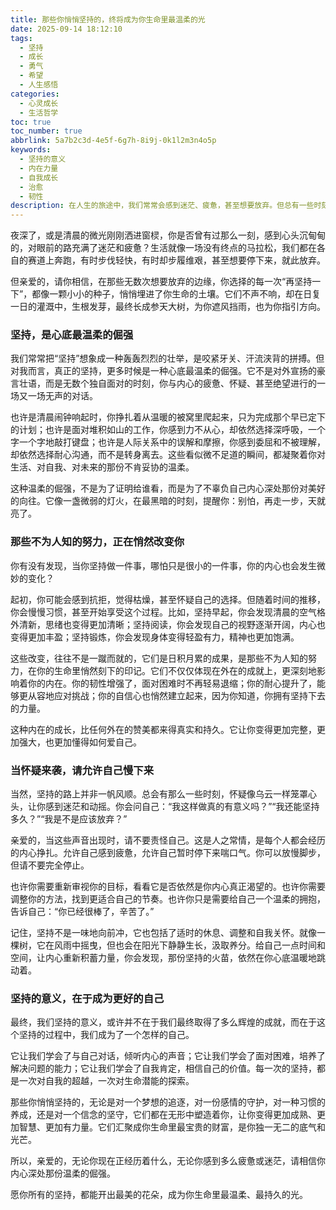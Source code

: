 ```yaml
---
title: 那些你悄悄坚持的，终将成为你生命里最温柔的光
date: 2025-09-14 18:12:10
tags:
  - 坚持
  - 成长
  - 勇气
  - 希望
  - 人生感悟
categories:
  - 心灵成长
  - 生活哲学
toc: true
toc_number: true
abbrlink: 5a7b2c3d-4e5f-6g7h-8i9j-0k1l2m3n4o5p
keywords:
  - 坚持的意义
  - 内在力量
  - 自我成长
  - 治愈
  - 韧性
description: 在人生的旅途中，我们常常会感到迷茫、疲惫，甚至想要放弃。但总有一些时刻，我们选择默默坚持，那些不为人知的努力，那些在心底悄然生长的力量，最终会汇聚成一道温柔的光，照亮我们前行的路。这篇文章，想与你一同感受坚持的温度，探寻它如何滋养我们的内心，成为我们生命中最宝贵的财富。
---
```


夜深了，或是清晨的微光刚刚洒进窗棂，你是否曾有过那么一刻，感到心头沉甸甸的，对眼前的路充满了迷茫和疲惫？生活就像一场没有终点的马拉松，我们都在各自的赛道上奔跑，有时步伐轻快，有时却步履维艰，甚至想要停下来，就此放弃。

但亲爱的，请你相信，在那些无数次想要放弃的边缘，你选择的每一次“再坚持一下”，都像一颗小小的种子，悄悄埋进了你生命的土壤。它们不声不响，却在日复一日的灌溉中，生根发芽，最终长成参天大树，为你遮风挡雨，也为你指引方向。

### 坚持，是心底最温柔的倔强

我们常常把“坚持”想象成一种轰轰烈烈的壮举，是咬紧牙关、汗流浃背的拼搏。但对我而言，真正的坚持，更多时候是一种心底最温柔的倔强。它不是对外宣扬的豪言壮语，而是无数个独自面对的时刻，你与内心的疲惫、怀疑、甚至绝望进行的一场又一场无声的对话。

也许是清晨闹钟响起时，你挣扎着从温暖的被窝里爬起来，只为完成那个早已定下的计划；也许是面对堆积如山的工作，你感到力不从心，却依然选择深呼吸，一个字一个字地敲打键盘；也许是人际关系中的误解和摩擦，你感到委屈和不被理解，却依然选择耐心沟通，而不是转身离去。这些看似微不足道的瞬间，都凝聚着你对生活、对自我、对未来的那份不肯妥协的温柔。

这种温柔的倔强，不是为了证明给谁看，而是为了不辜负自己内心深处那份对美好的向往。它像一盏微弱的灯火，在最黑暗的时刻，提醒你：别怕，再走一步，天就亮了。

### 那些不为人知的努力，正在悄然改变你

你有没有发现，当你坚持做一件事，哪怕只是很小的一件事，你的内心也会发生微妙的变化？

起初，你可能会感到抗拒，觉得枯燥，甚至怀疑自己的选择。但随着时间的推移，你会慢慢习惯，甚至开始享受这个过程。比如，坚持早起，你会发现清晨的空气格外清新，思绪也变得更加清晰；坚持阅读，你会发现自己的视野逐渐开阔，内心也变得更加丰盈；坚持锻炼，你会发现身体变得轻盈有力，精神也更加饱满。

这些改变，往往不是一蹴而就的，它们是日积月累的成果，是那些不为人知的努力，在你的生命里悄然刻下的印记。它们不仅仅体现在外在的成就上，更深刻地影响着你的内在。你的韧性增强了，面对困难时不再轻易退缩；你的耐心提升了，能够更从容地应对挑战；你的自信心也悄然建立起来，因为你知道，你拥有坚持下去的力量。

这种内在的成长，比任何外在的赞美都来得真实和持久。它让你变得更加完整，更加强大，也更加懂得如何爱自己。

### 当怀疑来袭，请允许自己慢下来

当然，坚持的路上并非一帆风顺。总会有那么一些时刻，怀疑像乌云一样笼罩心头，让你感到迷茫和动摇。你会问自己：“我这样做真的有意义吗？”“我还能坚持多久？”“我是不是应该放弃？”

亲爱的，当这些声音出现时，请不要责怪自己。这是人之常情，是每个人都会经历的内心挣扎。允许自己感到疲惫，允许自己暂时停下来喘口气。你可以放慢脚步，但请不要完全停止。

也许你需要重新审视你的目标，看看它是否依然是你内心真正渴望的。也许你需要调整你的方法，找到更适合自己的节奏。也许你只是需要给自己一个温柔的拥抱，告诉自己：“你已经很棒了，辛苦了。”

记住，坚持不是一味地向前冲，它也包括了适时的休息、调整和自我关怀。就像一棵树，它在风雨中摇曳，但也会在阳光下静静生长，汲取养分。给自己一点时间和空间，让内心重新积蓄力量，你会发现，那份坚持的火苗，依然在你心底温暖地跳动着。

### 坚持的意义，在于成为更好的自己

最终，我们坚持的意义，或许并不在于我们最终取得了多么辉煌的成就，而在于这个坚持的过程中，我们成为了一个怎样的自己。

它让我们学会了与自己对话，倾听内心的声音；它让我们学会了面对困难，培养了解决问题的能力；它让我们学会了自我肯定，相信自己的价值。每一次的坚持，都是一次对自我的超越，一次对生命潜能的探索。

那些你悄悄坚持的，无论是对一个梦想的追逐，对一份感情的守护，对一种习惯的养成，还是对一个信念的坚守，它们都在无形中塑造着你，让你变得更加成熟、更加智慧、更加有力量。它们汇聚成你生命里最宝贵的财富，是你独一无二的底气和光芒。

所以，亲爱的，无论你现在正经历着什么，无论你感到多么疲惫或迷茫，请相信你内心深处那份温柔的倔强。

愿你所有的坚持，都能开出最美的花朵，成为你生命里最温柔、最持久的光。